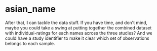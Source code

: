 # asian_name

After that, I can tackle the data stuff. If you have time, and don't mind, maybe you could take a swing at putting together the combined dataset with individual-ratings for each names across the three studies? And we could have a study identifier to make it clear which set of observations belongs to each sample.